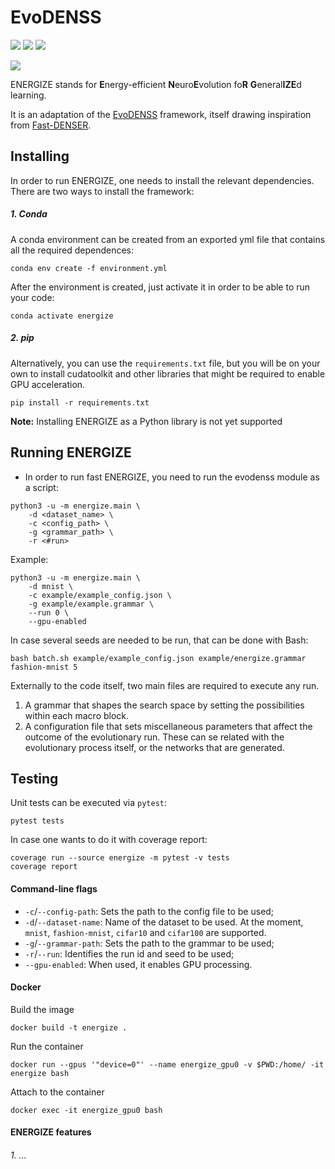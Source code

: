 # EvoDENSS

[![](https://img.shields.io/badge/Python-3.10-blue.svg)](https://www.python.org/downloads/) [![](https://img.shields.io/badge/PyTorch-2.0.0-blue.svg)](https://pytorch.org/get-started/previous-versions/) [![](https://img.shields.io/badge/cudatoolkit-11.3-blue.svg)](https://developer.nvidia.com/cuda-downloads/)

[![](https://img.shields.io/badge/License-Apache_2.0-green.svg)]()

<!---
![t](https://img.shields.io/badge/status-maintained-green.svg)
[![](https://img.shields.io/github/license/adrianovinhas/fast-denser-adriano.svg)](https://github.com/adrianovinhas/fast-denser-adriano/blob/master/LICENSE.md)
-->

ENERGIZE stands for **E**nergy-efficient **N**euro**E**volution fo**R** **G**eneral**IZE**d learning.

It is an adaptation of the [EvoDENSS](https://github.com/adrianovinhas/evodenss/) framework, itself drawing inspiration from [Fast-DENSER](https://github.com/fillassuncao/fast-denser3).

## Installing

In order to run ENERGIZE, one needs to install the relevant dependencies. There are two ways to install the framework:

##### 1. Conda

A conda environment can be created from an exported yml file that contains all the required dependences:

```
conda env create -f environment.yml
```

After the environment is created, just activate it in order to be able to run your code:

```
conda activate energize
```

##### 2. pip

Alternatively, you can use the `requirements.txt` file, but you will be on your own to install cudatoolkit and other libraries that might be required to enable GPU acceleration.

```
pip install -r requirements.txt
```

**Note:** Installing ENERGIZE as a Python library is not yet supported

## Running ENERGIZE

- In order to run fast ENERGIZE, you need to run the evodenss module as a script:

```
python3 -u -m energize.main \
    -d <dataset_name> \
    -c <config_path> \
    -g <grammar_path> \
    -r <#run>
```

Example:

```
python3 -u -m energize.main \
    -d mnist \
    -c example/example_config.json \
    -g example/example.grammar \
    --run 0 \
    --gpu-enabled
```

In case several seeds are needed to be run, that can be done with Bash:

```
bash batch.sh example/example_config.json example/energize.grammar fashion-mnist 5
```

Externally to the code itself, two main files are required to execute any run.

1. A grammar that shapes the search space by setting the possibilities within each macro block.
2. A configuration file that sets miscellaneous parameters that affect the outcome of the evolutionary run. These can se related with the evolutionary process itself, or the networks that are generated.

## Testing

Unit tests can be executed via `pytest`:

```
pytest tests
```

In case one wants to do it with coverage report:

```
coverage run --source energize -m pytest -v tests
coverage report
```

#### Command-line flags

- `-c`/`--config-path`: Sets the path to the config file to be used;
- `-d`/`--dataset-name`: Name of the dataset to be used. At the moment, `mnist`, `fashion-mnist`, `cifar10` and `cifar100` are supported.
- `-g`/`--grammar-path`: Sets the path to the grammar to be used;
- `-r`/`--run`: Identifies the run id and seed to be used;
- `--gpu-enabled`: When used, it enables GPU processing.

#### Docker
Build the image
```
docker build -t energize .
```

Run the container
```
docker run --gpus '"device=0"' --name energize_gpu0 -v $PWD:/home/ -it energize bash
```

Attach to the container
```
docker exec -it energize_gpu0 bash
```

#### ENERGIZE features

###### 1. ...
